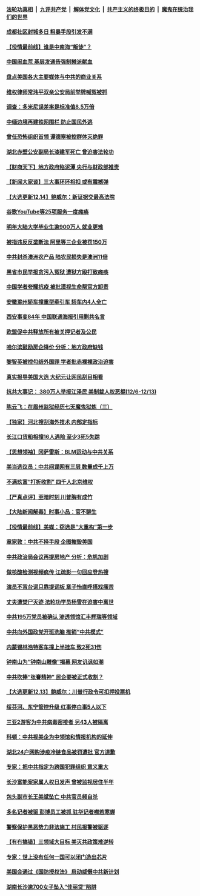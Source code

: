 

####  [法轮功真相](../../../../basic/blob/master/README.md?t=12151002) &nbsp;|&nbsp; [九评共产党](../../../../9ping.md/blob/master/README.md?t=12151002) &nbsp;|&nbsp; [解体党文化](../../../../jtdwh.md/blob/master/README.md?t=12151002)  &nbsp;|&nbsp; [共产主义的终极目的](../../../../gczydzjmd.md/blob/master/README.md?t=12151002) &nbsp;|&nbsp; [魔鬼在统治我们的世界](../../../../mgztzwmdsj.md/blob/master/README.md?t=12151002) 

#### [成都社区封城多日 粗暴手段引发不满](../pages/nsc413/n12620572.md?t=12151002) 

#### [【役情最前线】谁是中南海“叛徒”？](../pages/nsc413/n12620526.md?t=12151002) 

#### [中国闹血荒 基层发通告强制摊派献血](../pages/nsc413/n12620480.md?t=12151002) 

#### [盘点美国各大主要媒体与中共的商业关系](../pages/nsc413/n12620343.md?t=12151002) 

#### [维权律师常玮平双亲公安局前举牌喊冤被抓](../pages/nsc413/n12619836.md?t=12151002) 

#### [调查：多米尼误差率是标准值8.5万倍](../pages/nsc413/n12620312.md?t=12151002) 

#### [中缅边境再建铁网围栏 防止国民外逃](../pages/nsc413/n12620119.md?t=12151002) 

#### [曾任恐怖组织首领 谭德塞被控群体灭绝罪](../pages/nsc413/n12620197.md?t=12151002) 

#### [湖北赤壁公安副局长漆建军死亡 曾迫害法轮功](../pages/nsc413/n12619423.md?t=12151002) 

#### [【财商天下】地方政府陷泥潭 央行与财政部推责](../pages/nsc413/n12620038.md?t=12151002) 

#### [【新闻大家谈】三大事环环相扣 或有震撼弹](../pages/nsc413/n12619839.md?t=12151002) 

#### [【大选更新12.14】鲍威尔：新证据交最高法院](../pages/nsc413/n12619321.md?t=12151002) 

#### [谷歌YouTube等25项服务一度瘫痪](../pages/nsc413/n12619709.md?t=12151002) 

#### [明年大陆大学毕业生逾900万人 就业更难](../pages/nsc413/n12619248.md?t=12151002) 

#### [被指违反反垄断法 阿里等三企业被罚150万](../pages/nsc413/n12618804.md?t=12151002) 

#### [中共封杀澳洲农产品 陆农民损失是澳洲11倍](../pages/nsc413/n12619048.md?t=12151002) 

#### [黑省市民举报贪污入冤狱 遭狱方殴打致瘫痪](../pages/nsc413/n12617175.md?t=12151002) 

#### [中国学者夸耀抗疫 被批漠视生命帮官方卸责](../pages/nsc413/n12619204.md?t=12151002) 


#### [安徽滁州轿车撞重型牵引车 轿车内4人全亡](../pages/nsc413/n12619018.md?t=12151002) 

#### [西安事变84年 中国联通海报引用剿共名言](../pages/nsc413/n12618805.md?t=12151002) 

#### [欧盟促中共释放所有被关押记者及公民](../pages/nsc413/n12618945.md?t=12151002) 

#### [哈尔滨鼓励房企降价 分析：地方政府缺钱](../pages/nsc413/n12618157.md?t=12151002) 

#### [黎智英被控勾结外国罪 学者批赤裸裸政治迫害](../pages/nsc413/n12618775.md?t=12151002) 

#### [真实报导美国大选 大纪元让网民刮目相看](../pages/nsc413/n12618609.md?t=12151002) 

#### [抗共大事记： 380万人举报江泽民 美制裁人权恶棍(12/6-12/13)](../pages/nsc413/n12617791.md?t=12151002) 

#### [陈云飞：在眉州监狱经历七天魔鬼狱炼（三）](../pages/nsc413/n12600420.md?t=12151002) 

#### [【独家】河北搜刮海外技术 内部定指标](../pages/nsc413/n12612099.md?t=12151002) 

#### [长江口货船相撞16人遇险 至少3死5失踪](../pages/nsc413/n12618381.md?t=12151002) 

#### [【思想领袖】冈萨雷斯：BLM运动与中共关系](../pages/nsc413/n12530247.md?t=12151002) 

#### [美当选议员：中共间谍网有三层 数量成千上万](../pages/nsc413/n12616425.md?t=12151002) 

#### [不满玖富“打折收割” 四千人北京维权](../pages/nsc413/n12617958.md?t=12151002) 

#### [【严真点评】至暗时刻 川普胸有成竹](../pages/nsc413/n12618063.md?t=12151002) 

#### [【大陆新闻解毒】时事小品：官不聊生](../pages/nsc413/n12618064.md?t=12151002) 

#### [【役情最前线】美媒：窃选是“大重构”第一步](../pages/nsc413/n12617630.md?t=12151002) 

#### [章家敦：中共不择手段 企图摧毁美国](../pages/nsc413/n12617927.md?t=12151002) 

#### [中共政治局会议再提房地产 分析：危机加剧](../pages/nsc413/n12617773.md?t=12151002) 

#### [做核酸检测视频疯传 江疏影一句回应登热搜](../pages/nsc413/n12617843.md?t=12151002) 

#### [演员不背台词只靠提词板 章子怡直呼搭戏痛苦](../pages/nsc413/n12617711.md?t=12151002) 

#### [丈夫遭焚尸灭迹 法轮功学员杨雪在迫害中离世](../pages/nsc413/n12617339.md?t=12151002) 

#### [中共195万党员被确认 渗透领馆汇丰辉瑞等领域](../pages/nsc413/n12617636.md?t=12151002) 

#### [中共向外国政党开班洗脑 推销“中共模式”](../pages/nsc413/n12617582.md?t=12151002) 

#### [内蒙锡林浩特客车撞上半挂车 致2死31伤](../pages/nsc413/n12617257.md?t=12151002) 

#### [钟南山为“钟南山雕像”揭幕 网友讥讽如潮](../pages/nsc413/n12617463.md?t=12151002) 

#### [中共吹捧“张謇精神” 民企要被正式收割？](../pages/nsc413/n12616868.md?t=12151002) 

#### [【大选更新12.13】鲍威尔：川普行政令可扣押投票机](../pages/nsc413/n12617165.md?t=12151002) 


#### [绥芬河、东宁管控升级 红事停白事5人以下](../pages/nsc413/n12616711.md?t=12151002) 

#### [三亚2游客为中共病毒密接者 另43人被隔离](../pages/nsc413/n12616791.md?t=12151002) 

#### [科顿：中共视美企为中领馆和情报机构的延伸](../pages/nsc413/n12605384.md?t=12151002) 

#### [湖北24户网购涉疫冷链食品被罚遭批 官方道歉](../pages/nsc413/n12615371.md?t=12151002) 

#### [专家：把中共指定为跨国犯罪组织 意义重大](../pages/nsc413/n12615614.md?t=12151002) 

#### [长沙富能案家属人权日发声 曾被监视居住半年](../pages/nsc413/n12615762.md?t=12151002) 

#### [包头副市长王美斌坠亡 中共官员频自杀](../pages/nsc413/n12615406.md?t=12151002) 

#### [多名记者被驱 彭博员工被抓 驻华记者噤若寒蝉](../pages/nsc413/n12615509.md?t=12151002) 

#### [警察保护黑恶势力非法施工 村民报警被驱逐](../pages/nsc413/n12615350.md?t=12151002) 

#### [【有冇搞错】三领域大目标 美灭共政策难逆转](../pages/nsc413/n12614166.md?t=12151002) 

#### [专家：世上没有任何一国可以闭门造出芯片](../pages/nsc413/n12615139.md?t=12151002) 

#### [美国会通过《国防授权法》 启动威慑中共新计划](../pages/nsc413/n12615164.md?t=12151002) 

#### [湖南长沙逾700女子坠入“佳丽贷”陷阱](../pages/nsc413/n12615205.md?t=12151002) 

